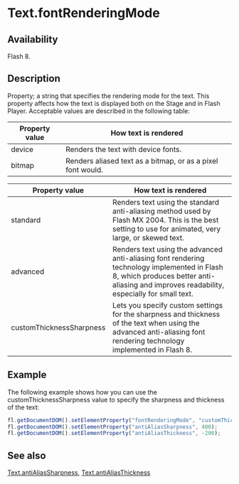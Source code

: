 # Text.fontRenderingMode

## Availability

Flash 8.

## Description

Property; a string that specifies the rendering mode for the text. This property affects how the text is displayed both on the Stage and in Flash Player. Acceptable values are described in the following table:

| **Property value** | **How text is rendered** |
| --- | --- |
| device | Renders the text with device fonts. |
| bitmap | Renders aliased text as a bitmap, or as a pixel font would. |

| **Property value** | **How text is rendered** |
| --- | --- |
| standard | Renders text using the standard anti-aliasing method used by Flash MX 2004. This is the best setting to use for animated, very large, or skewed text. |
| advanced | Renders text using the advanced anti-aliasing font rendering technology implemented in Flash 8, which produces better anti-aliasing and improves readability, especially for small text. |
| customThicknessSharpness | Lets you specify custom settings for the sharpness and thickness of the text when using the advanced anti-aliasing font rendering technology implemented in Flash 8. |

## Example

The following example shows how you can use the customThicknessSharpness value to specify the sharpness and thickness of the text:

```javascript
fl.getDocumentDOM().setElementProperty("fontRenderingMode", "customThicknessSharpness");
fl.getDocumentDOM().setElementProperty("antiAliasSharpness", 400);
fl.getDocumentDOM().setElementProperty("antiAliasThickness", -200);
```

## See also

[Text.antiAliasSharpness](../Text_object/Text1.md), [Text.antiAliasThickness](../Text_object/Text2.md)
